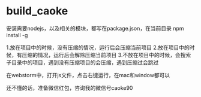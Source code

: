 # build_caoke
安装需要nodejs，以及相关的模块，都写在package.json，在当前目录 npm install -g


1.放在项目中的时候，没有压缩的情况，运行后会压缩当前项目
2.放在项目中的时候，有压缩的情况，运行后会解除压缩当前项目
3.不放在项目中的时候，会搜索子目录中的项目，遇到没有压缩项目的会压缩，遇到压缩过会跳过

在webstorm中，打开js文件，点击右键运行，在mac和window都可以


还不懂的话，准备微信红包，咨询我的微信号caoke90

